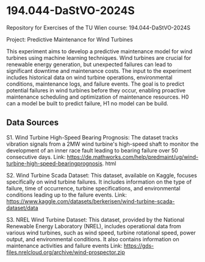 # 194.044-DaStVO-2024S
Repository for Exercises of the TU Wien course: 194.044-DaStVO-2024S

Project: Predictive Maintenance for Wind Turbines

This experiment aims to develop a predictive maintenance model for wind turbines using machine
learning techniques. Wind turbines are crucial for renewable energy generation, but unexpected
failures can lead to significant downtime and maintenance costs. The input to the experiment
includes historical data on wind turbine operations, environmental conditions, maintenance logs,
and failure events. The goal is to predict potential failures in wind turbines before they occur,
enabling proactive maintenance scheduling and optimization of maintenance resources. H0 can a
model be built to predict failure, H1 no model can be build.

## Data Sources

S1. Wind Turbine High-Speed Bearing Prognosis: The dataset tracks vibration signals from a 2MW
wind turbine's high-speed shaft to monitor the development of an inner race fault leading to
bearing failure over 50 consecutive days.
Link: https://de.mathworks.com/help/predmaint/ug/wind-turbine-high-speed-bearingprognosis.
html

S2. Wind Turbine Scada Dataset: This dataset, available on Kaggle, focuses specifically on wind
turbine failures. It includes information on the type of failure, time of occurrence, turbine
specifications, and environmental conditions leading up to the failure events.
Link: https://www.kaggle.com/datasets/berkerisen/wind-turbine-scada-dataset/data

S3. NREL Wind Turbine Dataset: This dataset, provided by the National Renewable Energy
Laboratory (NREL), includes operational data from various wind turbines, such as wind
speed, turbine rotational speed, power output, and environmental conditions. It also contains
information on maintenance activities and failure events
Link: https://gds-files.nrelcloud.org/archive/wind-prospector.zip




